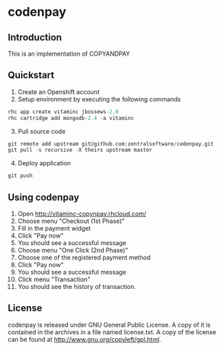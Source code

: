 # codenpay #

## Introduction ##
This is an implementation of COPYANDPAY 

## Quickstart ##
1. Create an Openshift account
2. Setup environment by executing the following commands
```python
rhc app create vitaminc jbossews-2.0
rhc cartridge add mongodb-2.4 -a vitaminc
```
3. Pull source code
```python
git remote add upstream git@github.com:zentralsoftware/codenpay.git
git pull -s recursive -X theirs upstream master
```
4. Deploy application
```python
git push
```

## Using codenpay ##
1. Open http://vitaminc-copynpay.rhcloud.com/
2. Choose menu "Checkout (1st Phase)"
3. Fill in the payment widget
4. Click "Pay now"
5. You should see a successful message
6. Choose menu "One Click (2nd Phase)"
7. Choose one of the registered payment method
8. Click "Pay now"
9. You should see a successful message
10. Click menu "Transaction"
11. You should see the history of transaction.

## License ##
codenpay is released under GNU General Public License. A copy of it is contained in the archives in a file named license.txt. A copy of the license can be found at http://www.gnu.org/copyleft/gpl.html.
